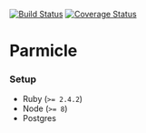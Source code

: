 [![Build Status](https://travis-ci.org/indydevs/parmicle.svg?branch=master)](https://travis-ci.org/indydevs/parmicle)
[![Coverage Status](https://coveralls.io/repos/github/indydevs/parmicle/badge.svg)](https://coveralls.io/github/indydevs/parmicle)

# Parmicle


### Setup

* Ruby (`>= 2.4.2`)
* Node (`>= 8`)
* Postgres


